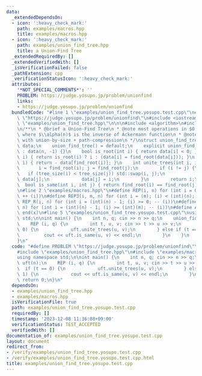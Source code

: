 ```yaml
---
data:
  _extendedDependsOn:
  - icon: ':heavy_check_mark:'
    path: examples/macros.hpp
    title: examples/macros.hpp
  - icon: ':heavy_check_mark:'
    path: examples/union_find_tree.hpp
    title: a Union-Find Tree
  _extendedRequiredBy: []
  _extendedVerifiedWith: []
  _isVerificationFailed: false
  _pathExtension: cpp
  _verificationStatusIcon: ':heavy_check_mark:'
  attributes:
    '*NOT_SPECIAL_COMMENTS*': ''
    PROBLEM: https://judge.yosupo.jp/problem/unionfind
    links:
    - https://judge.yosupo.jp/problem/unionfind
  bundledCode: "#line 1 \"examples/union_find_tree.yosupo.test.cpp\"\n#define PROBLEM\
    \ \"https://judge.yosupo.jp/problem/unionfind\"\n#include <iostream>\n#line 1\
    \ \"examples/union_find_tree.hpp\"\n\n\n#include <algorithm>\n#include <vector>\n\
    \n/**\n * @brief a Union-Find Tree\n * @note most operations in $O(\\alpha(n))$\
    \ where $\\alpha(n)$ is the inverse of Ackermann function\n * @note implemented\
    \ with union-by-size + path-compression\n */\nstruct union_find_tree {\n    std::vector<int>\
    \ data;\n    union_find_tree() = default;\n    explicit union_find_tree(int n)\
    \ : data(n, -1) {}\n    bool is_root(int i) { return data[i] < 0; }\n    int find_root(int\
    \ i) { return is_root(i) ? i : (data[i] = find_root(data[i])); }\n    int tree_size(int\
    \ i) { return - data[find_root(i)]; }\n    int unite_trees(int i, int j) {\n \
    \       i = find_root(i); j = find_root(j);\n        if (i != j) {\n         \
    \   if (tree_size(i) < tree_size(j)) std::swap(i, j);\n            data[i] +=\
    \ data[j];\n            data[j] = i;\n        }\n        return i;\n    }\n  \
    \  bool is_same(int i, int j) { return find_root(i) == find_root(j); }\n};\n\n\
    \n#line 2 \"examples/macros.hpp\"\n#define REP(i, n) for (int i = 0; (i) < (int)(n);\
    \ ++ (i))\n#define REP3(i, m, n) for (int i = (m); (i) < (int)(n); ++ (i))\n#define\
    \ REP_R(i, n) for (int i = (int)(n) - 1; (i) >= 0; -- (i))\n#define REP3R(i, m,\
    \ n) for (int i = (int)(n) - 1; (i) >= (int)(m); -- (i))\n#define ALL(x) begin(x),\
    \ end(x)\n#line 5 \"examples/union_find_tree.yosupo.test.cpp\"\nusing namespace\
    \ std;\n\nint main() {\n    int n, q; cin >> n >> q;\n    union_find_tree uft(n);\n\
    \    REP (i, q) {\n        int t, u, v; cin >> t >> u >> v;\n        if (t ==\
    \ 0) {\n            uft.unite_trees(u, v);\n        } else if (t == 1) {\n   \
    \         cout << uft.is_same(u, v) << endl;\n        }\n    }\n    return 0;\n\
    }\n"
  code: "#define PROBLEM \"https://judge.yosupo.jp/problem/unionfind\"\n#include <iostream>\n\
    #include \"examples/union_find_tree.hpp\"\n#include \"examples/macros.hpp\"\n\
    using namespace std;\n\nint main() {\n    int n, q; cin >> n >> q;\n    union_find_tree\
    \ uft(n);\n    REP (i, q) {\n        int t, u, v; cin >> t >> u >> v;\n      \
    \  if (t == 0) {\n            uft.unite_trees(u, v);\n        } else if (t ==\
    \ 1) {\n            cout << uft.is_same(u, v) << endl;\n        }\n    }\n   \
    \ return 0;\n}\n"
  dependsOn:
  - examples/union_find_tree.hpp
  - examples/macros.hpp
  isVerificationFile: true
  path: examples/union_find_tree.yosupo.test.cpp
  requiredBy: []
  timestamp: '2023-12-08 11:36:08+09:00'
  verificationStatus: TEST_ACCEPTED
  verifiedWith: []
documentation_of: examples/union_find_tree.yosupo.test.cpp
layout: document
redirect_from:
- /verify/examples/union_find_tree.yosupo.test.cpp
- /verify/examples/union_find_tree.yosupo.test.cpp.html
title: examples/union_find_tree.yosupo.test.cpp
---
```

